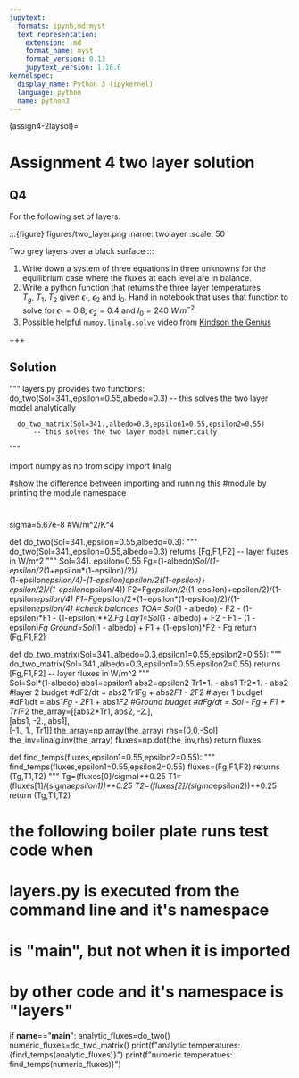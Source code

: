 ```yaml
---
jupytext:
  formats: ipynb,md:myst
  text_representation:
    extension: .md
    format_name: myst
    format_version: 0.13
    jupytext_version: 1.16.6
kernelspec:
  display_name: Python 3 (ipykernel)
  language: python
  name: python3
---
```


(assign4-2laysol)=
# Assignment 4 two layer solution

## Q4

For the following set of layers:

:::{figure} figures/two_layer.png
:name: twolayer
:scale: 50

Two grey layers over a black surface
:::


1) Write down a system of three equations in three unknowns for the equilibrium case where the fluxes at each level are in balance.
2) Write a python function that returns the three layer temperatures  $T_g,\ T_1,\ T_2$ given $\epsilon_1$, $\epsilon_2$ and $I_0$.  Hand in notebook that uses that function to solve for $\epsilon_1=0.8$, $\epsilon_2 = 0.4$ and $I_0 = 240\ W\,m^{-2}$ 
3) Possible helpful `numpy.linalg.solve` video from [Kindson the Genius](https://www.youtube.com/watch?v=lMI63LrKNnA)

+++

## Solution

"""
   layers.py provides two functions:
      do_two(Sol=341.,epsilon=0.55,albedo=0.3)
         -- this solves the two layer model analytically

      do_two_matrix(Sol=341.,albedo=0.3,epsilon1=0.55,epsilon2=0.55)         
          -- this solves the two layer model numerically
"""
      
import numpy as np
from scipy import linalg

#show the difference between importing and running this
#module by printing the module namespace
#
sigma=5.67e-8  #W/m^2/K^4

def do_two(Sol=341.,epsilon=0.55,albedo=0.3):
    """
       do_two(Sol=341.,epsilon=0.55,albedo=0.3)
       returns [Fg,F1,F2]   -- layer fluxes in W/m^2
    """
    Sol=341.
    epsilon=0.55
    Fg=(1-albedo)*Sol/(1-epsilon/2*(1+epsilon*(1-epsilon)/2)/ \
                         (1-epsilon*epsilon/4)-(1-epsilon)*epsilon/2*((1-epsilon)+ \
                        epsilon/2)/(1-epsilon*epsilon/4))
    F2=Fg*epsilon/2*((1-epsilon)+epsilon/2)/(1-epsilon*epsilon/4)
    F1=Fg*epsilon/2*(1+epsilon*(1-epsilon)/2)/(1-epsilon*epsilon/4)
    #check balances
    TOA= Sol*(1 - albedo) - F2  - (1-epsilon)*F1 - (1-epsilon)**2.*Fg
    Lay1=Sol*(1 - albedo) + F2 - F1 - (1 - epsilon)*Fg
    Ground=Sol*(1 - albedo) + F1 + (1-epsilon)*F2 - Fg
    return (Fg,F1,F2)

def do_two_matrix(Sol=341.,albedo=0.3,epsilon1=0.55,epsilon2=0.55):
    """
       do_two_matrix(Sol=341.,albedo=0.3,epsilon1=0.55,epsilon2=0.55)
       returns [Fg,F1,F2]   -- layer fluxes in W/m^2
    """   
    Sol=Sol*(1-albedo)
    abs1=epsilon1
    abs2=epsilon2
    Tr1=1. - abs1
    Tr2=1. - abs2
    #layer 2 budget
    #dF2/dt = abs2*Tr1*Fg + abs2*F1 - 2*F2
    #layer 1 budget
    #dF1/dt = abs1*Fg - 2*F1 + abs1*F2
    #Ground budget
    #dFg/dt = Sol - Fg + F1 + Tr1*F2
    the_array=[[abs2*Tr1, abs2, -2.], \
               [abs1, -2., abs1],\
               [-1., 1., Tr1]]
    the_array=np.array(the_array)
    rhs=[0,0,-Sol]
    the_inv=linalg.inv(the_array)
    fluxes=np.dot(the_inv,rhs)
    return fluxes

def find_temps(fluxes,epsilon1=0.55,epsilon2=0.55):
    """
       find_temps(fluxes,epsilon1=0.55,epsilon2=0.55)
       fluxes=(Fg,F1,F2)
       returns (Tg,T1,T2)
    """
    Tg=(fluxes[0]/sigma)**0.25
    T1=(fluxes[1]/(sigma*epsilon1))**0.25
    T2=(fluxes[2]/(sigma*epsilon2))**0.25
    return (Tg,T1,T2)   

# the following boiler plate runs test code when
# layers.py is executed from the command line and it's namespace
# is "__main__", but not when it is imported
# by other code and it's namespace is "layers"

if __name__=="__main__":
    analytic_fluxes=do_two()
    numeric_fluxes=do_two_matrix()
    print(f"analytic temperatures: {find_temps(analytic_fluxes)}")
    print(f"numeric temperatues: find_temps(numeric_fluxes)}")

